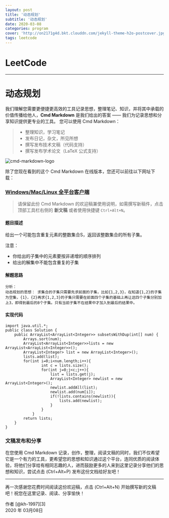 ```yaml
---
layout: post
title: '动态规划'
subtitle: '动态规划'
date: 2020-03-08
categories: program
cover: 'http://on2171g4d.bkt.clouddn.com/jekyll-theme-h2o-postcover.jpg'
tags: leetcode﻿
---
```


# LeetCode

------

# 动态规划

我们理解您需要更便捷更高效的工具记录思想，整理笔记、知识，并将其中承载的价值传播给他人，**Cmd Markdown** 是我们给出的答案 —— 我们为记录思想和分享知识提供更专业的工具。 您可以使用 Cmd Markdown：

> * 整理知识，学习笔记
> * 发布日记，杂文，所见所想
> * 撰写发布技术文稿（代码支持）
> * 撰写发布学术论文（LaTeX 公式支持）

![cmd-markdown-logo](https://www.zybuluo.com/static/img/logo.png)

除了您现在看到的这个 Cmd Markdown 在线版本，您还可以前往以下网址下载：

### [Windows/Mac/Linux 全平台客户端](https://www.zybuluo.com/cmd/)

> 请保留此份 Cmd Markdown 的欢迎稿兼使用说明，如需撰写新稿件，点击顶部工具栏右侧的 <i class="icon-file"></i> **新文稿** 或者使用快捷键 `Ctrl+Alt+N`。

#### 题目描述

给出一个可能包含重复元素的整数集合S，返回该整数集合的所有子集。

注意：

- 你给出的子集中的元素要按非递增的顺序排列
- 给出的解集中不能包含重复的子集

#### 解题思路

```
分析：
动态规划的思想： 求集合的子集只需要先求前面的子集，比如{1,2,3}，在知道{1,2}的子集为空集，{1}，{2}再求{1,2,3}的子集只需要在前面四个子集的基础上再让这四个子集分别加上3，即得到最后的8个子集。只有当前子集不在结果中才加入到最后的结果中。
```

#### 实现代码

```
import java.util.*;
public class Solution {
    public ArrayList<ArrayList<Integer>> subsetsWithDup(int[] num) {
        Arrays.sort(num);
        ArrayList<ArrayList<Integer>>lists = new ArrayList<ArrayList<Integer>>();
        ArrayList<Integer> list = new ArrayList<Integer>();
        lists.add(list);
        for(int i=0;i<num.length;i++){
                int c = lists.size();
                for(int j=0;j<c;j++){
                    list = lists.get(j);
                    ArrayList<Integer> newlist = new ArrayList<Integer>();
                    newlist.addAll(list);
                    newlist.add(num[i]);
                    if(!lists.contains(newlist)){
                        lists.add(newlist);
                    }
                }
            }
        return lists;
    }
}
```





### 文稿发布和分享

在您使用 Cmd Markdown 记录，创作，整理，阅读文稿的同时，我们不仅希望它是一个有力的工具，更希望您的思想和知识通过这个平台，连同优质的阅读体验，将他们分享给有相同志趣的人，进而鼓励更多的人来到这里记录分享他们的思想和知识，尝试点击 <i class="icon-share"></i> (Ctrl+Alt+P) 发布这份文档给好友吧！

------

再一次感谢您花费时间阅读这份欢迎稿，点击 <i class="icon-file"></i> (Ctrl+Alt+N) 开始撰写新的文稿吧！祝您在这里记录、阅读、分享愉快！

作者 [@kh-1997][3]     
2020 年 03月08日    
